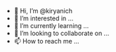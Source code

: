- 👋 Hi, I’m @kiryanich
- 👀 I’m interested in ...
- 🌱 I’m currently learning ...
- 💞️ I’m looking to collaborate on ...
- 📫 How to reach me ...

<!---
kiryanich/kiryanich is a ✨ special ✨ repository because its `README.md` (this file) appears on your GitHub profile.
You can click the Preview link to take a look at your changes.
--->
